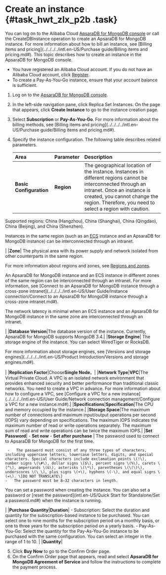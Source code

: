# Create an instance {#task_hwt_zlx_p2b .task}

You can log on to the Alibaba Cloud [ApsaraDB for MongoDB console](https://mongodb.console.aliyun.com/) or call the CreateDBInstance operation to create an ApsaraDB for MongoDB instance. For more information about how to bill an instance, see [Billing items and pricing](../../../../intl.en-US/Purchase guide/Billing items and pricing.md#). This topic describes how to create an instance in the ApsaraDB for MongoDB console.

-   You have registered an Alibaba Cloud account. If you do not have an Alibaba Cloud account, click [Register](https://account.alibabacloud.com/register/intl_register.htm).
-   To create a Pay-As-You-Go instance, ensure that your account balance is sufficient.

1.  Log on to the [ApsaraDB for MongoDB console](https://mongodb.console.aliyun.com/#/mongodb/list).
2.  In the left-side navigation pane, click Replica Set Instances. On the page that appears, click **Create Instance** to go to the instance creation page.
3.  Select **Subscription** or **Pay-As-You-Go**. For more information about the billing methods, see [Billing items and pricing](../../../../intl.en-US/Purchase guide/Billing items and pricing.md#).
4.  Specify the instance configuration. The following table describes related parameters. 

    |Area|Parameter|Description|
    |:---|:--------|:----------|
    |**Basic Configuration**|**Region**| The geographical location of the instance. Instances in different regions cannot be interconnected through an intranet. Once an instance is created, you cannot change the region. Therefore, you need to select a region with caution.

 Supported regions: China \(Hangzhou\), China \(Shanghai\), China \(Qingdao\), China \(Beijing\), and China \(Shenzhen\).

 Instances in the same region \(such as an [ECS](https://www.alibabacloud.com/help/zh/doc-detail/25367.htm) instance and an ApsaraDB for MongoDB instance\) can be interconnected through an intranet.

 |
    |**Zone**| The physical area with its power supply and network isolated from other counterparts in the same region.

 For more information about regions and zones, see [Regions and zones](https://www.alibabacloud.com/help/doc-detail/40654.htm).

 An ApsaraDB for MongoDB instance and an ECS instance in different zones of the same region can be interconnected through an intranet. For more information, see [Connect to an ApsaraDB for MongoDB instance through a cross-zone intranet](../../../../intl.en-US/User Guide/Instance connection/Connect to an ApsaraDB for MongoDB instance through a cross-zone intranet.md#).

 The network latency is minimal when an ECS instance and an ApsaraDB for MongoDB instance in the same zone are interconnected through an intranet.

 |
    |**Database Version**|The database version of the instance. Currently, ApsaraDB for MongoDB supports MongoDB 3.4.|
    |**Storage Engine**| The storage engine of the instance. You can select WiredTiger or RocksDB.

 For more information about storage engines, see [Versions and storage engines](../../../../intl.en-US/Product Introduction/Versions and storage engines.md#).

 |
    |**Replication Factor**|Choose**Single Node**。|
    |**Network Type**|**VPC**|The Virtual Private Cloud. A VPC is an isolated network environment that provides enhanced security and better performance than traditional classic networks. You need to create a VPC in advance. For more information about how to configure a VPC, see [Configure a VPC for a new instance](../../../../intl.en-US/User Guide/Network connection management/Configure a VPC for a new instance.md#).|
    |**Specifications**|**Specification**|The CPU and memory occupied by the instance.|
    |**Storage Space**|The maximum number of connections and maximum input/output operations per second \(IOPS\) vary depending on specifications. The maximum IOPS indicates the maximum number of read or write operations separately. The maximum sum of read and write operations can be twice the maximum IOPS.|
    |**Set Password**|     -   **Set now**
    -   **Set after purchase**
 | The password used to connect to ApsaraDB for MongoDB for the first time.

     -   The password must consist of any three types of characters, including uppercase letters, lowercase letters, digits, and special characters. Special characters include exclamation points \(!\), number signs \(\#\), dollar signs \($\), percent signs \(%\), carets \(^\), ampersands \(&\), asterisks \(\*\), parentheses \(\(\)\), underscores \(\_\), plus signs \(+\), hyphens \(-\), and equal signs \(=\). \[DO NOT TRANSLATE\]
    -   The password must be 8–32 characters in length.
 You can set a password when creating the instance. You can also set a password or [reset the password](intl.en-US/Quick Start for Standalone/Set a password.md#) when the instance is running.

 |
    |**Purchase Quantity**|**Duration**|     -   Subscription: Select the duration and quantity for the subscription-based instance to be purchased. You can select one to nine months for the subscription period on a monthly basis, or one to three years for the subscription period on a yearly basis.
    -   Pay-As-You-Go: Select the quantity for the Pay-As-You-Go instance to be purchased with the same configuration. You can select an integer in the range of 1 to 10.
 |
    |**Quantity**|

5.  Click **Buy Now** to go to the Confirm Order page.
6.  On the Confirm Order page that appears, read and select **ApsaraDB for MongoDB Agreement of Service** and follow the instructions to complete the payment process.

